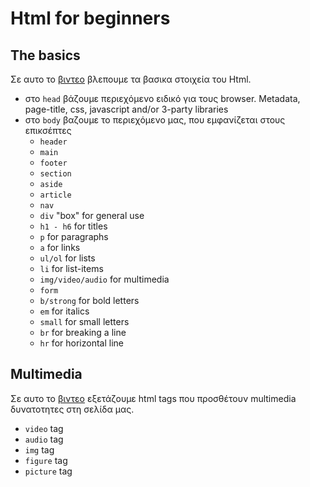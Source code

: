 # Html for beginners

##  The basics
Σε αυτο το [βιντεο](https://youtu.be/R110EN9QfzA) βλεπουμε τα βασικα στοιχεία του Html.

- στο `head` βάζουμε περιεχόμενο ειδικό για τους browser. Metadata, page-title, css, javascript and/or 3-party libraries
- στο `body` βαζουμε το περιεχόμενο μας, που εμφανίζεται στους επικσέπτες 
    - `header`
    - `main`
    - `footer`
    - `section`
    - `aside`
    - `article`
    - `nav`
    - `div` "box" for general use
    - `h1 - h6` for titles
    - `p` for paragraphs 
    - `a` for links
    - `ul/ol` for lists
    - `li` for list-items
    - `img/video/audio` for multimedia
    - `form`
    - `b/strong` for bold letters
    - `em` for italics
    - `small` for small letters
    - `br` for breaking a line
    - `hr` for horizontal line


## Multimedia
Σε αυτο το [βιντεο](https://youtu.be/) εξετάζουμε html tags που προσθέτουν multimedia δυνατοτητες στη σελίδα μας.

- `video` tag 
- `audio` tag 
- `img` tag
- `figure` tag
- `picture` tag